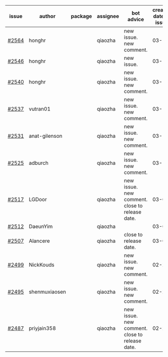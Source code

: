 | issue | author | package | assignee | bot advice | created date of issue | target release date | date from target |
| ------ | ------ | ------ | ------ | ------ | ------ | ------ | :-----: |
| [#2564](https://github.com/Azure/sdk-release-request/issues/2564) | honghr |  | qiaozha | new issue. new comment. | 03-15 | 03-29 |  |
| [#2546](https://github.com/Azure/sdk-release-request/issues/2546) | honghr |  | qiaozha | new issue. | 03-15 | 03-29 |  |
| [#2540](https://github.com/Azure/sdk-release-request/issues/2540) | honghr |  | qiaozha | new issue. new comment. | 03-15 | 03-29 |  |
| [#2537](https://github.com/Azure/sdk-release-request/issues/2537) | vutran01 |  | qiaozha | new issue. new comment. | 03-15 | 03-29 |  |
| [#2531](https://github.com/Azure/sdk-release-request/issues/2531) | anat-gilenson |  | qiaozha | new issue. new comment. | 03-14 | 03-28 |  |
| [#2525](https://github.com/Azure/sdk-release-request/issues/2525) | adburch |  | qiaozha | new issue. new comment. | 03-11 | 03-21 |  |
| [#2517](https://github.com/Azure/sdk-release-request/issues/2517) | LGDoor |  | qiaozha | new issue. new comment. close to release date.  | 03-09 | 03-14 | -2 |
| [#2512](https://github.com/Azure/sdk-release-request/issues/2512) | DaeunYim |  | qiaozha |  | 03-03 | 03-07 |  |
| [#2507](https://github.com/Azure/sdk-release-request/issues/2507) | Alancere |  | qiaozha | close to release date.  | 03-03 | 03-17 | 0 |
| [#2499](https://github.com/Azure/sdk-release-request/issues/2499) | NickKouds |  | qiaozha | new issue. new comment. | 02-25 | 03-02 |  |
| [#2495](https://github.com/Azure/sdk-release-request/issues/2495) | shenmuxiaosen |  | qiaozha | new issue. new comment. | 02-25 | 03-01 |  |
| [#2487](https://github.com/Azure/sdk-release-request/issues/2487) | priyjain358 |  | qiaozha | new issue. new comment. close to release date.  | 02-25 | 03-14 | -2 |
